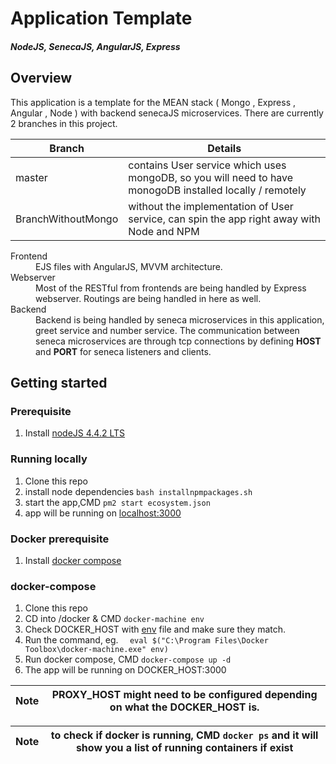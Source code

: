 # Application Template 
##### NodeJS, SenecaJS, AngularJS, Express


## Overview

This application is a template for the MEAN stack ( Mongo , Express , Angular , Node ) with backend senecaJS microservices. There are currently 2 branches in this project.

|Branch|Details|
|---|---|
|master|contains User service which uses mongoDB, so you will need to have monogoDB installed locally / remotely|
|BranchWithoutMongo | without the implementation of User service, can spin the app right away with Node and NPM |

<dl>
  <dt>Frontend </dt>
  <dd>EJS files with AngularJS, MVVM architecture.</dd>

  <dt>Webserver</dt>
  <dd>Most of the RESTful from frontends are being handled by Express webserver. Routings are being handled in here as well.</dd>
  
  <dt>Backend</dt>
  <dd>Backend is being handled by seneca microservices in this application, greet service and number service. The communication between seneca microservices are through tcp connections by defining <b>HOST</b> and <b>PORT</b> for seneca listeners and clients.</dd>
</dl>

## Getting started

### Prerequisite
1. Install [nodeJS 4.4.2 LTS](https://nodejs.org/en/)


### Running locally
1. Clone this repo
2. install node dependencies ``` bash installnpmpackages.sh ```
3. start the app,CMD ``` pm2 start ecosystem.json ```
4. app will be running on [localhost:3000](localhost:3000)

### Docker prerequisite 
1. Install [docker compose](https://docs.docker.com/compose/install/)

### docker-compose
1. Clone this repo
2. CD into /docker & CMD ``` docker-machine env ```
3. Check DOCKER_HOST with [env](https://github.com/thecitysecretltd/ApplicationTemplate/blob/master/docker/env#L1) file and make sure they match.
3. Run the command, eg. ```  eval $("C:\Program Files\Docker Toolbox\docker-machine.exe" env)```
4. Run docker compose, CMD ``` docker-compose up -d ```
3. The app will be running on DOCKER_HOST:3000

| Note |PROXY_HOST might need to be configured depending on what the DOCKER_HOST is.|
|---|---|

| Note | to check if docker is running, CMD ``` docker ps ``` and it will show you a list of running containers if exist|
|---|---|


